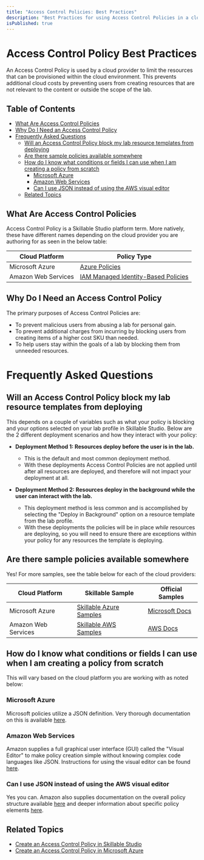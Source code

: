 ```yaml
---
title: "Access Control Policies: Best Practices"
description: "Best Practices for using Access Control Policies in a cloud environment."
isPublished: true
---
```


# Access Control Policy Best Practices

An Access Control Policy is used by a cloud provider to limit the resources that can be provisioned within the cloud environment. This prevents additional cloud costs by preventing users from creating resources that are not relevant to the content or outside the scope of the lab.

## Table of Contents 

  - [What Are Access Control Policies](#what-are-access-control-policies)
  - [Why Do I Need an Access Control Policy](#why-do-i-need-an-access-control-policy)
- [Frequently Asked Questions](#frequently-asked-questions)
  - [Will an Access Control Policy block my lab resource templates from deploying](#will-an-access-control-policy-block-my-lab-resource-templates-from-deploying)
  - [Are there sample policies available somewhere](#are-there-sample-policies-available-somewhere)
  - [How do I know what conditions or fields I can use when I am creating a policy from scratch](#how-do-i-know-what-conditions-or-fields-i-can-use-when-i-am-creating-a-policy-from-scratch)
    - [Microsoft Azure](#microsoft-azure)
    - [Amazon Web Services](#amazon-web-services)
    - [Can I use JSON instead of using the AWS visual editor](#can-i-use-json-instead-of-using-the-aws-visual-editor)
  - [Related Topics](#related-topics)

## What Are Access Control Policies
Access Control Policy is a Skillable Studio platform term. More natively, these have different names depending on the cloud provider you are authoring for as seen in the below table:

|Cloud Platform|Policy Type|
|--|--|
|Microsoft Azure|[Azure Policies](https://docs.microsoft.com/en-us/azure/governance/policy/overview)|
|Amazon Web Services|[IAM Managed Identity-Based Policies](https://docs.aws.amazon.com/IAM/latest/UserGuide/access_policies.html#policies_id-based)|

## Why Do I Need an Access Control Policy
The primary purposes of Access Control Policies are:
  - To prevent malicious users from abusing a lab for personal gain.
  - To prevent additional charges from incurring by blocking users from creating items of a higher cost SKU than needed.
  - To help users stay within the goals of a lab by blocking them from unneeded resources.
  
# Frequently Asked Questions

## Will an Access Control Policy block my lab resource templates from deploying
This depends on a couple of variables such as what your policy is blocking and your options selected on your lab profile in Skillable Studio. Below are the 2 different deployment scenarios and how they interact with your policy:
  
  - **Deployment Method 1: Resources deploy before the user is in the lab.**
    - This is the default and most common deployment method. 
    - With these deployments Access Control Policies are not applied until after all resources are deployed, and therefore will not impact your deployment at all.
    
  - **Deployment Method 2: Resources deploy in the background while the user can interact with the lab.**
    - This deployment method is less common and is accomplished by selecting the "Deploy in Background" option on a resource template from the lab profile.
    - With these deployments the policies will be in place _while_ resources are deploying, so you will need to ensure there are exceptions within your policy for any resources the template is deploying.

## Are there sample policies available somewhere
Yes! For more samples, see the table below for each of the cloud providers:

|Cloud Platform|Skillable Sample|Official Samples|
|--|--|--|
|Microsoft Azure|[Skillable Azure Samples](https://github.com/LearnOnDemandSystems/labauthor/tree/master/access-control-policies/Azure)|[Microsoft Docs](https://docs.microsoft.com/en-us/azure/governance/policy/samples/index)|
|Amazon Web Services|[Skillable AWS Samples](https://github.com/LearnOnDemandSystems/labauthor/tree/master/access-control-policies/AWS)|[AWS Docs](https://docs.aws.amazon.com/IAM/latest/UserGuide/access_policies_examples.html)|


## How do I know what conditions or fields I can use when I am creating a policy from scratch

This will vary based on the cloud platform you are working with as noted below:

### Microsoft Azure

Microsoft policies utilize a JSON definition. Very thorough documentation on this is available [here](https://docs.microsoft.com/en-us/azure/governance/policy/concepts/definition-structure).

### Amazon Web Services

Amazon supplies a full graphical user interface (GUI) called the "Visual Editor" to make policy creation simple without knowing complex code languages like JSON. Instructions for using the visual editor can be found [here](https://docs.aws.amazon.com/IAM/latest/UserGuide/access_policies_create.html#access_policies_create-visual-editor).

### Can I use JSON instead of using the AWS visual editor

Yes you can. Amazon also supplies documentation on the overall policy structure available [here](https://docs.aws.amazon.com/IAM/latest/UserGuide/access_policies.html#access_policies-json) and deeper information about specific policy elements [here](https://docs.aws.amazon.com/IAM/latest/UserGuide/reference_policies_elements.html).

## Related Topics

- [Create an Access Control Policy in Skillable Studio](/lod/create-a-restriction-policy.md)
- [Create an Access Control Policy in Microsoft Azure](/lod/acp-creation-process.md)
